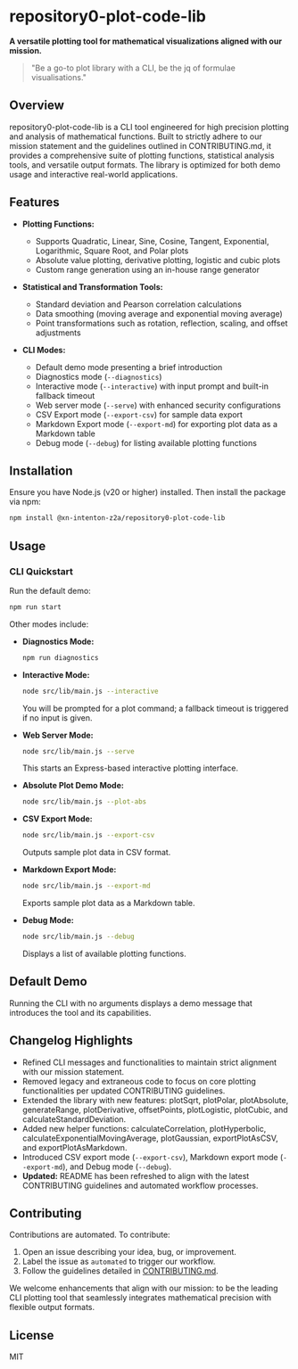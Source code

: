 # repository0-plot-code-lib

**A versatile plotting tool for mathematical visualizations aligned with our mission.**

> "Be a go-to plot library with a CLI, be the jq of formulae visualisations."

## Overview

repository0-plot-code-lib is a CLI tool engineered for high precision plotting and analysis of mathematical functions. Built to strictly adhere to our mission statement and the guidelines outlined in CONTRIBUTING.md, it provides a comprehensive suite of plotting functions, statistical analysis tools, and versatile output formats. The library is optimized for both demo usage and interactive real-world applications.

## Features

- **Plotting Functions:**
  - Supports Quadratic, Linear, Sine, Cosine, Tangent, Exponential, Logarithmic, Square Root, and Polar plots
  - Absolute value plotting, derivative plotting, logistic and cubic plots
  - Custom range generation using an in-house range generator

- **Statistical and Transformation Tools:**
  - Standard deviation and Pearson correlation calculations
  - Data smoothing (moving average and exponential moving average)
  - Point transformations such as rotation, reflection, scaling, and offset adjustments

- **CLI Modes:**
  - Default demo mode presenting a brief introduction
  - Diagnostics mode (`--diagnostics`)
  - Interactive mode (`--interactive`) with input prompt and built-in fallback timeout
  - Web server mode (`--serve`) with enhanced security configurations
  - CSV Export mode (`--export-csv`) for sample data export
  - Markdown Export mode (`--export-md`) for exporting plot data as a Markdown table
  - Debug mode (`--debug`) for listing available plotting functions

## Installation

Ensure you have Node.js (v20 or higher) installed. Then install the package via npm:

```bash
npm install @xn-intenton-z2a/repository0-plot-code-lib
```

## Usage

### CLI Quickstart

Run the default demo:

```bash
npm run start
```

Other modes include:

- **Diagnostics Mode:**
  ```bash
  npm run diagnostics
  ```

- **Interactive Mode:**
  ```bash
  node src/lib/main.js --interactive
  ```
  You will be prompted for a plot command; a fallback timeout is triggered if no input is given.

- **Web Server Mode:**
  ```bash
  node src/lib/main.js --serve
  ```
  This starts an Express-based interactive plotting interface.

- **Absolute Plot Demo Mode:**
  ```bash
  node src/lib/main.js --plot-abs
  ```

- **CSV Export Mode:**
  ```bash
  node src/lib/main.js --export-csv
  ```
  Outputs sample plot data in CSV format.

- **Markdown Export Mode:**
  ```bash
  node src/lib/main.js --export-md
  ```
  Exports sample plot data as a Markdown table.

- **Debug Mode:**
  ```bash
  node src/lib/main.js --debug
  ```
  Displays a list of available plotting functions.

## Default Demo

Running the CLI with no arguments displays a demo message that introduces the tool and its capabilities.

## Changelog Highlights

- Refined CLI messages and functionalities to maintain strict alignment with our mission statement.
- Removed legacy and extraneous code to focus on core plotting functionalities per updated CONTRIBUTING guidelines.
- Extended the library with new features: plotSqrt, plotPolar, plotAbsolute, generateRange, plotDerivative, offsetPoints, plotLogistic, plotCubic, and calculateStandardDeviation.
- Added new helper functions: calculateCorrelation, plotHyperbolic, calculateExponentialMovingAverage, plotGaussian, exportPlotAsCSV, and exportPlotAsMarkdown.
- Introduced CSV export mode (`--export-csv`), Markdown export mode (`--export-md`), and Debug mode (`--debug`).
- **Updated:** README has been refreshed to align with the latest CONTRIBUTING guidelines and automated workflow processes.

## Contributing

Contributions are automated. To contribute:

1. Open an issue describing your idea, bug, or improvement.
2. Label the issue as `automated` to trigger our workflow.
3. Follow the guidelines detailed in [CONTRIBUTING.md](./CONTRIBUTING.md).

We welcome enhancements that align with our mission: to be the leading CLI plotting tool that seamlessly integrates mathematical precision with flexible output formats.

## License

MIT
